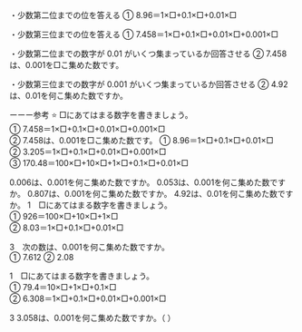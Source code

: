 ・少数第二位までの位を答える
① 8.96＝1×□+0.1×□+0.01×□

・少数第三位までの位を答える
① 7.458＝1×□+0.1×□+0.01×□+0.001×□

・少数第二位までの数字が 0.01 がいくつ集まっているか回答させる
② 7.458は、0.001を□こ集めた数です。

・少数第三位までの数字が 0.001 がいくつ集まっているか回答させる
② 4.92は、0.01を何こ集めた数ですか。


ーーー参考
⭐️ □にあてはまる数字を書きましょう。  
① 7.458＝1×□+0.1×□+0.01×□+0.001×□  
② 7.458は、0.001を□こ集めた数です。
① 8.96＝1×□+0.1×□+0.01×□  
② 3.205＝1×□+0.1×□+0.01×□+0.001×□  
③ 170.48＝100×□+10×□+1×□+0.1×□+0.01×□

0.006は、0.001を何こ集めた数ですか。
0.053は、0.001を何こ集めた数ですか。
0.807は、0.001を何こ集めた数ですか。
4.92は、0.01を何こ集めた数ですか。
1　□にあてはまる数字を書きましょう。  
① 926＝100×□+10×□+1×□  
② 8.03＝1×□+0.1×□+0.01×□

3　次の数は、0.001を何こ集めた数ですか。  
① 7.612 ② 2.08

1　□にあてはまる数字を書きましょう。  
① 79.4＝10×□+1×□+0.1×□  
② 6.308＝1×□+0.1×□+0.01×□+0.001×□

3 3.058は、0.001を何こ集めた数ですか。（    ）
